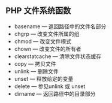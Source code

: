 ## PHP 文件系统函数 ##

- basename — 返回路径中的文件名部分
- chgrp  — 改变文件所属的组
- chmod  — 改变文件模式
- chown  — 改变文件的所有者 
- clearstatcache — 清除文件状态缓存
- copy — 拷贝文件
- unlink — 删除文件
- unset — 释放给定的变量
- delete — 参见unlink 或 unset
- dirname — 返回路径中的目录部分